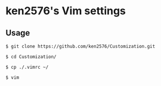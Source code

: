 # ken2576's Vim settings



## Usage

```
$ git clone https://github.com/ken2576/Customization.git

$ cd Customization/

$ cp ./.vimrc ~/

$ vim

```
